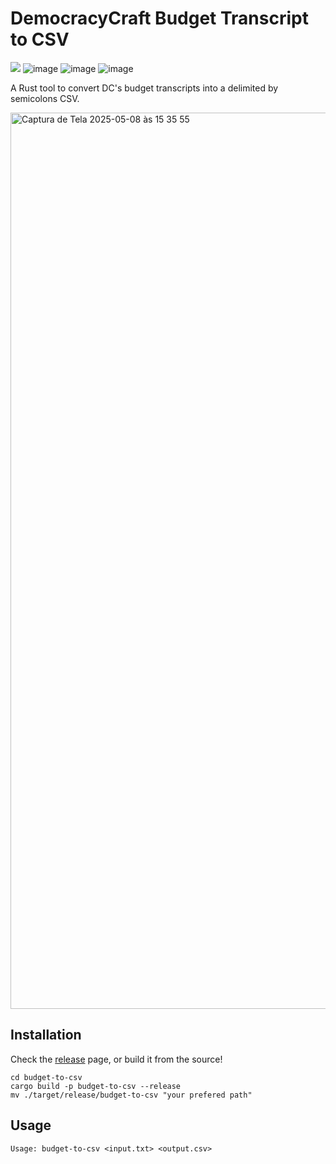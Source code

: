 # DemocracyCraft Budget Transcript to CSV

<a href="https://bsky.app/profile/borealsoul.space"><img src="https://img.shields.io/badge/Bluesky-0285FF?logo=bluesky&logoColor=fff&style=for-the-badge" /></a>
![image](https://img.shields.io/badge/mac%20os-000000?style=for-the-badge&logo=apple&logoColor=white)
![image](https://img.shields.io/badge/Rust-black?style=for-the-badge&logo=rust&logoColor=#E57324)
![image](https://img.shields.io/badge/Zed-white?style=for-the-badge&logo=zedindustries&logoColor=084CCF)

A Rust tool to convert DC's budget transcripts into a delimited by semicolons CSV.

<img width="1434" alt="Captura de Tela 2025-05-08 às 15 35 55" src="https://github.com/user-attachments/assets/b2d249b8-3858-40d9-9a65-20a9487407eb" />


## Installation
Check the [release](https://github.com/borealsoul/DC-Budget-to-CSV/releases) page, or build it from the source!

```
cd budget-to-csv
cargo build -p budget-to-csv --release
mv ./target/release/budget-to-csv "your prefered path"
```

## Usage
```
Usage: budget-to-csv <input.txt> <output.csv>
```
